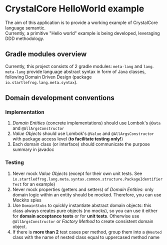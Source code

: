 # CrystalCore HelloWorld example

The aim of this application is to provide a working example of CrystalCore language semantic.  
Currently, a primitive "Hello world" example is being developed, leveraging DDD methodology.

## Gradle modules overview

Currently, this project consists of 2 gradle modules: `meta-lang` and `lang`.  
`meta-lang` provide language abstract syntax in form of Java classes, following Domain Driven Design (package `io.startlefrog.lang.meta.syntax`).

## Domain development conventions

### Implementation

1. *Domain Entities* (concrete implementations) should use Lombok's `@Data` and `@AllArgsConstructor`
1. *Value Objects* should use Lombok's `@Value` and `@AllArgsConstructor` with package access level (**to facilitate testing only!**)
1. Each domain class (or interface) should communicate the purpose summary in javadoc

### Testing

1. Never mock *Value Objects* (except for their own unit tests. See `io.startledfrog.lang.meta.syntax.common.structure.PackageIdentifierTest` for an example)
1. Never mock properties (getters and setters) of *Domain Entities*: only domain logic within an entity should be mocked. Therefore, you can use Mockito spies
1. Use `DomainStubs` to quickly instantiate abstract domain objects: this class always creates pure objects (no mocks), so you can use it either for **domain acceptance tests** or for **unit tests**. Otherwise use `@AllArgsConstructor` or *Factory Method* to create consistent domain object.
1. If there is **more than 2** test cases per method, group them into a `@Nested` class with the name of nested class equal to uppercased method name
